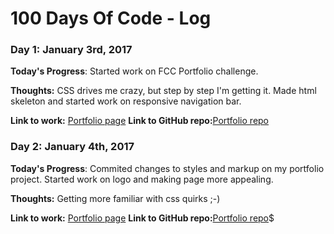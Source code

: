 # 100 Days Of Code - Log

### Day 1: January 3rd, 2017 


**Today's Progress**: Started work on FCC Portfolio challenge.

**Thoughts:** CSS drives me crazy, but step by step I'm getting it. Made html skeleton and started work on responsive navigation bar. 

**Link to work:** [Portfolio page](https://pedja77.github.io/FCCPortfolio/)
**Link to GitHub repo:**[Portfolio repo](https://github.com/pedja77/FCCPortfolio)


### Day 2: January 4th, 2017

**Today's Progress**: Commited changes to styles and markup on my portfolio
 project. Started work on logo and making page more appealing.

**Thoughts:** Getting more familiar with css quirks ;-)

**Link to work:** [Portfolio page](https://pedja77.github.io/FCCPortfolio/)
**Link to GitHub repo:**[Portfolio repo](https://github.com/pedja77/FCCPortfolio)$



